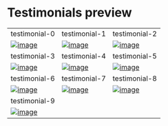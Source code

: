 # Testimonials preview

<table>
  <tr>
    <td width="33.3333%">testimonial-0</td>
    <td width="33.3333%">testimonial-1</td>
    <td width="33.3333%">testimonial-2</td>
  </tr>

  <tr>
    <td width="33.3333%">
      <a href="https://github.com/Clueless-Community/seamless-ui/blob/main/Testimonials/src/testimonial-0.html">
        <img src="https://i.ibb.co/N6dSRJM/image.png" alt="image" border="0" />
      </a>
    </td>
    <td width="33.3333%">
      <a href="https://github.com/Clueless-Community/seamless-ui/blob/main/Testimonials/src/testimonial-1.html">
        <img src="https://i.ibb.co/HqhCMnW/1.png" alt="image" border="0" />
      </a>
    </td>
    <td width="33.3333%">
      <a href="https://github.com/Clueless-Community/seamless-ui/blob/main/Testimonials/src/testimonial-2.html">
        <img src="https://iili.io/HxDo0cx.md.png" alt="image" border="0">
      </a>
    </td>
  </tr>
  <tr>
    <td width="33.3333%">testimonial-3</td>
    <td width="33.3333%">testimonial-4</td>
    <td width="33.3333%">testimonial-5</td>
  </tr>

  <tr>
    <td width="33.3333%">
      <a href="https://github.com/Clueless-Community/seamless-ui/blob/main/Testimonials/src/testimonial-3.html">
        <img src="https://i.ibb.co/fkCWVms/3.png" alt="image" border="0" />
      </a>
    </td>
    <td width="33.3333%">
      <a href="https://github.com/Clueless-Community/seamless-ui/blob/main/Testimonials/src/testimonial-4.html">
        <img src="https://i.ibb.co/hVH477N/4.png" alt="image" border="0" />
      </a>
    </td>
    <td width="33.3333%">
      <a href="https://github.com/Clueless-Community/seamless-ui/blob/main/Testimonials/src/testimonial-5.html">
        <img src="https://i.ibb.co/hY4r6bv/5.png" alt="image" border="0" />
      </a>
    </td>
  </tr>
  <tr>
    <td width="33.3333%">testimonial-6</td>
    <td width="33.3333%">testimonial-7</td>
    <td width="33.3333%">testimonial-8</td>
  </tr>

  <tr>
    <td width="33.3333%">
      <a href="https://github.com/Clueless-Community/seamless-ui/blob/main/Testimonials/src/testimonial-6.html">
        <img src="https://i.ibb.co/hFy3TfS/6.png" alt="image" border="0" />
      </a>
    </td>
    <td width="33.3333%">
      <a href="https://github.com/Clueless-Community/seamless-ui/blob/main/Testimonials/src/testimonial-7.html">
        <img src="https://i.ibb.co/wMGsNV0/7.png" alt="image" border="0" />
      </a>
    </td>
    <td width="33.3333%">
        <a href="https://github.com/Clueless-Community/seamless-ui/blob/main/Testimonials/src/testimonial-8.html">
            <img src="https://i.postimg.cc/5tVv9FSt/testimonial.png" alt="image" border="0">
        </a>
    </td>
  </tr>

  <tr>
    <td width="33.3333%">testimonial-9</td>
  </tr>
  <tr>
    <td width="33.3333%">
      <a href="https://github.com/Clueless-Community/seamless-ui/blob/main/Testimonials/src/testimonial-9.html">
        <img src="https://iili.io/HxDoecv.md.png" alt="image" border="0">
      </a>
    </td>
  </tr>
</table>
